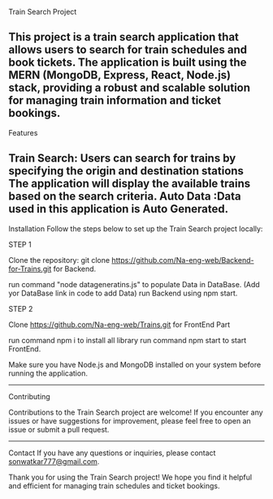 Train Search Project

This project is a train search application that allows users to search for train schedules and book tickets. The application is built using the MERN (MongoDB, Express, React, Node.js) stack, providing a robust and scalable solution for managing train information and ticket bookings.
--------------------------------------------------------------------------------------------

Features

Train Search: Users can search for trains by specifying the origin and destination stations The application will display the available trains based on the search criteria.
Auto Data :Data used in this application is Auto Generated. 
 --------------------------------------------------------------------------------------------

Installation
Follow the steps below to set up the Train Search project locally:

STEP 1

Clone the repository: git clone https://github.com/Na-eng-web/Backend-for-Trains.git for Backend.

  run command "node datageneratins.js" to populate Data in DataBase.
     (Add yor DataBase link in code to add Data)
  run Backend using npm start.
	
STEP 2

Clone https://github.com/Na-eng-web/Trains.git for FrontEnd Part

   run command npm i to install all library
	 run command npm start to start FrontEnd.		

Make sure you have Node.js and MongoDB installed on your system before running the application.

--------------------------------------------------------------------------------------------

Contributing


Contributions to the Train Search project are welcome! If you encounter any issues or have suggestions for improvement, please feel free to open an issue or submit a pull request.

--------------------------------------------------------------------------------------------


Contact
If you have any questions or inquiries, please contact sonwatkar777@gmail.com.

Thank you for using the Train Search project! We hope you find it helpful and efficient for managing train schedules and ticket bookings.





